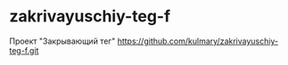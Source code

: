 # zakrivayuschiy-teg-f
Проект "Закрывающий тег"
https://github.com/kulmary/zakrivayuschiy-teg-f.git
